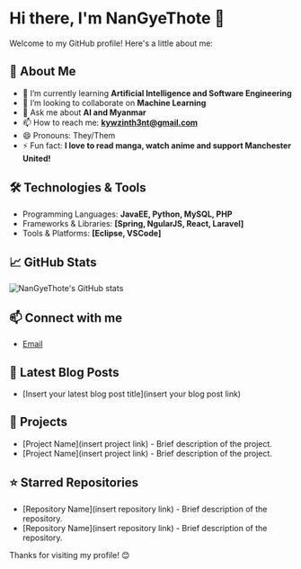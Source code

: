 # Hi there, I'm NanGyeThote 👋

Welcome to my GitHub profile! Here's a little about me:

## 🚀 About Me
- 🌱 I’m currently learning **Artificial Intelligence and Software Engineering**
- 👯 I’m looking to collaborate on **Machine Learning**
- 💬 Ask me about **AI and Myanmar**
- 📫 How to reach me: **kywzinth3nt@gmail.com**
- 😄 Pronouns: They/Them
- ⚡ Fun fact: **I love to read manga, watch anime and support Manchester United!**

## 🛠️ Technologies & Tools
- Programming Languages: **JavaEE, Python, MySQL, PHP**
- Frameworks & Libraries: **[Spring, NgularJS, React, Laravel]**
- Tools & Platforms: **[Eclipse, VSCode]**

## 📈 GitHub Stats
![NanGyeThote's GitHub stats](https://github-readme-stats.vercel.app/api?username=NanGyeThote&show_icons=true&theme=radical)

## 📫 Connect with me
- [Email](mailto:[kywzinth3nt@gmail.com])

## 📝 Latest Blog Posts
<!-- BLOG-POST-LIST:START -->
- [Insert your latest blog post title](insert your blog post link)
<!-- BLOG-POST-LIST:END -->

## 🔧 Projects
- [Project Name](insert project link) - Brief description of the project.
- [Project Name](insert project link) - Brief description of the project.

## ⭐️ Starred Repositories
- [Repository Name](insert repository link) - Brief description of the repository.
- [Repository Name](insert repository link) - Brief description of the repository.

Thanks for visiting my profile! 😊
